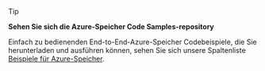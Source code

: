 > [!TIP]
> 
> **Sehen Sie sich die Azure-Speicher Code Samples-repository**
> 
> Einfach zu bedienenden End-to-End-Azure-Speicher Codebeispiele, die Sie herunterladen und ausführen können, sehen Sie sich unsere Spaltenliste [Beispiele für Azure-Speicher](https://docs.microsoft.com/en-us/azure/storage/storage-samples-dotnet).


